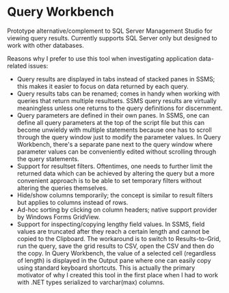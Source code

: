 # Query Workbench
Prototype alternative/complement to SQL Server Management Studio for viewing query results. Currently supports SQL Server only but designed to work with other databases.

Reasons why I prefer to use this tool when investigating application data-related issues:
* Query results are displayed in tabs instead of stacked panes in SSMS; this makes it easier to focus on data returned by each query.
* Query results tabs can be renamed; comes in handy when working with queries that return multiple resultsets. SSMS query results are virtually meaningless unless one returns to the query definitions for discernment. 
* Query parameters are defined in their own panes. In SSMS, one can define all query parameters at the top of the script file but this can become unwieldy with multiple statements because one has to scroll through the query window just to modify the parameter values. In Query Workbench, there's a separate pane next to the query window where parameter values can be conveniently edited without scrolling through the query statements.
* Support for resultset filters. Oftentimes, one needs to further limit the returned data which can be achieved by altering the query but a more convenient approach is to be able to set temporary filters without altering the queries themselves.
* Hide/show columns temporarily; the concept is similar to result filters but applies to columns instead of rows.
* Ad-hoc sorting by clicking on column headers; native support provider by Windows Forms GridView.
* Support for inspecting/copying lengthy field values. In SSMS, field values are truncated after they reach a certain length and cannot be copied to the Clipboard. The workaround is to switch to Results-to-Grid, run the query, save the grid results to CSV, open the CSV and then do the copy. In Query Workbench, the value of a selected cell (regardless of length) is displayed in the Output pane where one can easily copy using standard keyboard shortcuts. This is actually the primary motivator of why I created this tool in the first place when I had to work with .NET types serialized to varchar(max) columns.
